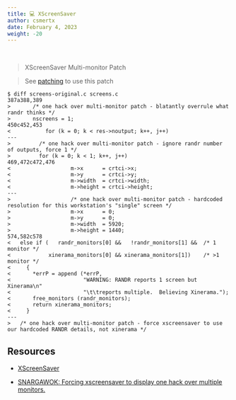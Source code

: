 ```yaml
---
title: 💻 XScreenSaver
author: csmertx
date: February 4, 2023
weight: -20
---
```


<br />

> XScreenSaver Multi-monitor Patch

> See [patching](/Linux/Software/patching) to use this patch

```
$ diff screens-original.c screens.c
387a388,389
>       /* one hack over multi-monitor patch - blatantly overrule what randr thinks */
>       nscreens = 1;
450c452,453
<           for (k = 0; k < res->noutput; k++, j++)
---
>         /* one hack over multi-monitor patch - ignore randr number of outputs, force 1 */
>         for (k = 0; k < 1; k++, j++)
469,472c472,476
<                   m->x      = crtci->x;
<                   m->y      = crtci->y;
<                   m->width  = crtci->width;
<                   m->height = crtci->height;
---
>                   /* one hack over multi-monitor patch - hardcoded resolution for this workstation's "single" screen */
>                   m->x      = 0;
>                   m->y      = 0;
>                   m->width  = 5920;
>                   m->height = 1440;
574,582c578
<   else if (   randr_monitors[0] &&   !randr_monitors[1] &&  /* 1 monitor */
<            xinerama_monitors[0] && xinerama_monitors[1])    /* >1 monitor */
<     {
<       *errP = append (*errP,
<                       "WARNING: RANDR reports 1 screen but Xinerama\n"
<                       "\t\treports multiple.  Believing Xinerama.");
<       free_monitors (randr_monitors);
<       return xinerama_monitors;
<     }
---
>   /* one hack over multi-monitor patch - force xscreensaver to use our hardcoded RANDR details, not xinerama */
```

## Resources

- [XScreenSaver](https://www.jwz.org/xscreensaver/)

- [SNARGAWOK: Forcing xscreensaver to display one hack over multiple monitors.](https://www.jabawok.net/?p=158)

